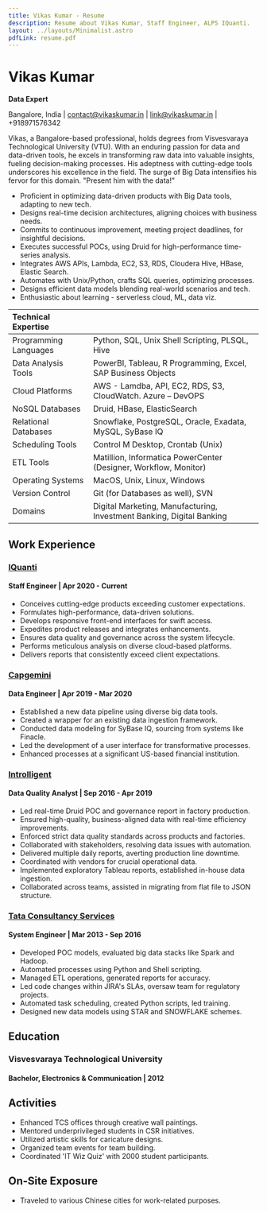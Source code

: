 ```yaml
---
title: Vikas Kumar - Resume
description: Resume about Vikas Kumar, Staff Engineer, ALPS IQuanti.
layout: ../layouts/Minimalist.astro
pdfLink: resume.pdf
---
```


# Vikas Kumar

**Data Expert**

Bangalore, India | contact@vikaskumar.in | [link@vikaskumar.in](http://linkedin.vikaskumar.in/) | +918971576342

Vikas, a Bangalore-based professional, holds degrees from Visvesvaraya Technological University (VTU). With an enduring passion for data and data-driven tools, he excels in transforming raw data into valuable insights, fueling decision-making processes. His adeptness with cutting-edge tools underscores his excellence in the field. The surge of Big Data intensifies his fervor for this domain. "Present him with the data!"

- Proficient in optimizing data-driven products with Big Data tools, adapting to new tech.
- Designs real-time decision architectures, aligning choices with business needs.
- Commits to continuous improvement, meeting project deadlines, for insightful decisions.
- Executes successful POCs, using Druid for high-performance time-series analysis.
- Integrates AWS APIs, Lambda, EC2, S3, RDS, Cloudera Hive, HBase, Elastic Search.
- Automates with Unix/Python, crafts SQL queries, optimizing processes.
- Designs efficient data models blending real-world scenarios and tech.
- Enthusiastic about learning - serverless cloud, ML, data viz.

| Technical Expertise   |                                                                      			|
| :-------------------- | :------------------------------------------------------------------------ |
| Programming Languages | Python, SQL, Unix Shell Scripting, PLSQL, Hive                      			|
| Data Analysis Tools   | PowerBI, Tableau, R Programming, Excel, SAP Business Objects          		|
| Cloud Platforms       | AWS - Lamdba, API, EC2, RDS, S3, CloudWatch. Azure – DevOPS           		|
| NoSQL Databases       | Druid, HBase, ElasticSearch									                          		|
| Relational Databases  | Snowflake, PostgreSQL, Oracle, Exadata, MySQL, SyBase IQ		          		|
| Scheduling Tools    	| Control M Desktop, Crontab (Unix)								    	                  	|
| ETL Tools			      	| Matillion, Informatica PowerCenter (Designer, Workflow, Monitor)        	|
| Operating Systems   	| MacOS, Unix, Linux, Windows									                           		|
| Version Control     	| Git (for Databases as well), SVN							                    	   		|
| Domains			        	| Digital Marketing, Manufacturing, Investment Banking, Digital Banking    	|

## Work Experience
### [IQuanti](https://www.alps.ai/)

#### Staff Engineer | Apr 2020 - Current

- Conceives cutting-edge products exceeding customer expectations.
- Formulates high-performance, data-driven solutions.
- Develops responsive front-end interfaces for swift access.
- Expedites product releases and integrates enhancements.
- Ensures data quality and governance across the system lifecycle.
- Performs meticulous analysis on diverse cloud-based platforms.
- Delivers reports that consistently exceed client expectations.

### [Capgemini](https://www.capgemini.com/in-en/)

#### Data Engineer | Apr 2019 - Mar 2020

- Established a new data pipeline using diverse big data tools.
- Created a wrapper for an existing data ingestion framework.
- Conducted data modeling for SyBase IQ, sourcing from systems like Finacle.
- Led the development of a user interface for transformative processes.
- Enhanced processes at a significant US-based financial institution.

### [Introlligent](https://www.introlligent.com/)

#### Data Quality Analyst | Sep 2016 - Apr 2019

- Led real-time Druid POC and governance report in factory production.
- Ensured high-quality, business-aligned data with real-time efficiency improvements.
- Enforced strict data quality standards across products and factories.
- Collaborated with stakeholders, resolving data issues with automation.
- Delivered multiple daily reports, averting production line downtime.
- Coordinated with vendors for crucial operational data.
- Implemented exploratory Tableau reports, established in-house data ingestion.
- Collaborated across teams, assisted in migrating from flat file to JSON structure.


### [Tata Consultancy Services](https://www.tcs.com/)

#### System Engineer | Mar 2013 - Sep 2016

- Developed POC models, evaluated big data stacks like Spark and Hadoop.
- Automated processes using Python and Shell scripting.
- Managed ETL operations, generated reports for accuracy.
- Led code changes within JIRA's SLAs, oversaw team for regulatory projects.
- Automated task scheduling, created Python scripts, led training.
- Designed new data models using STAR and SNOWFLAKE schemes.

## Education
### Visvesvaraya Technological University

#### Bachelor, Electronics & Communication | 2012


## Activities

- Enhanced TCS offices through creative wall paintings.
- Mentored underprivileged students in CSR initiatives.
- Utilized artistic skills for caricature designs.
- Organized team events for team building.
- Coordinated 'IT Wiz Quiz' with 2000 student participants.

## On-Site Exposure

- Traveled to various Chinese cities for work-related purposes.

